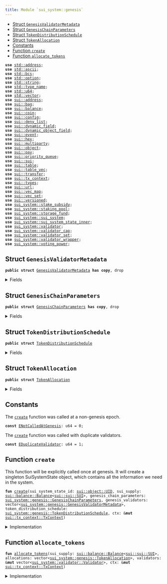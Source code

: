 ```yaml
---
title: Module `sui_system::genesis`
---
```




-  [Struct `GenesisValidatorMetadata`](#sui_system_genesis_GenesisValidatorMetadata)
-  [Struct `GenesisChainParameters`](#sui_system_genesis_GenesisChainParameters)
-  [Struct `TokenDistributionSchedule`](#sui_system_genesis_TokenDistributionSchedule)
-  [Struct `TokenAllocation`](#sui_system_genesis_TokenAllocation)
-  [Constants](#@Constants_0)
-  [Function `create`](#sui_system_genesis_create)
-  [Function `allocate_tokens`](#sui_system_genesis_allocate_tokens)


<pre><code><b>use</b> <a href="../std/address.md#std_address">std::address</a>;
<b>use</b> <a href="../std/ascii.md#std_ascii">std::ascii</a>;
<b>use</b> <a href="../std/bcs.md#std_bcs">std::bcs</a>;
<b>use</b> <a href="../std/option.md#std_option">std::option</a>;
<b>use</b> <a href="../std/string.md#std_string">std::string</a>;
<b>use</b> <a href="../std/type_name.md#std_type_name">std::type_name</a>;
<b>use</b> <a href="../std/u64.md#std_u64">std::u64</a>;
<b>use</b> <a href="../std/vector.md#std_vector">std::vector</a>;
<b>use</b> <a href="../sui/address.md#sui_address">sui::address</a>;
<b>use</b> <a href="../sui/bag.md#sui_bag">sui::bag</a>;
<b>use</b> <a href="../sui/balance.md#sui_balance">sui::balance</a>;
<b>use</b> <a href="../sui/coin.md#sui_coin">sui::coin</a>;
<b>use</b> <a href="../sui/config.md#sui_config">sui::config</a>;
<b>use</b> <a href="../sui/deny_list.md#sui_deny_list">sui::deny_list</a>;
<b>use</b> <a href="../sui/dynamic_field.md#sui_dynamic_field">sui::dynamic_field</a>;
<b>use</b> <a href="../sui/dynamic_object_field.md#sui_dynamic_object_field">sui::dynamic_object_field</a>;
<b>use</b> <a href="../sui/event.md#sui_event">sui::event</a>;
<b>use</b> <a href="../sui/hex.md#sui_hex">sui::hex</a>;
<b>use</b> <a href="../sui/multiparty.md#sui_multiparty">sui::multiparty</a>;
<b>use</b> <a href="../sui/object.md#sui_object">sui::object</a>;
<b>use</b> <a href="../sui/pay.md#sui_pay">sui::pay</a>;
<b>use</b> <a href="../sui/priority_queue.md#sui_priority_queue">sui::priority_queue</a>;
<b>use</b> <a href="../sui/sui.md#sui_sui">sui::sui</a>;
<b>use</b> <a href="../sui/table.md#sui_table">sui::table</a>;
<b>use</b> <a href="../sui/table_vec.md#sui_table_vec">sui::table_vec</a>;
<b>use</b> <a href="../sui/transfer.md#sui_transfer">sui::transfer</a>;
<b>use</b> <a href="../sui/tx_context.md#sui_tx_context">sui::tx_context</a>;
<b>use</b> <a href="../sui/types.md#sui_types">sui::types</a>;
<b>use</b> <a href="../sui/url.md#sui_url">sui::url</a>;
<b>use</b> <a href="../sui/vec_map.md#sui_vec_map">sui::vec_map</a>;
<b>use</b> <a href="../sui/vec_set.md#sui_vec_set">sui::vec_set</a>;
<b>use</b> <a href="../sui/versioned.md#sui_versioned">sui::versioned</a>;
<b>use</b> <a href="../sui_system/stake_subsidy.md#sui_system_stake_subsidy">sui_system::stake_subsidy</a>;
<b>use</b> <a href="../sui_system/staking_pool.md#sui_system_staking_pool">sui_system::staking_pool</a>;
<b>use</b> <a href="../sui_system/storage_fund.md#sui_system_storage_fund">sui_system::storage_fund</a>;
<b>use</b> <a href="../sui_system/sui_system.md#sui_system_sui_system">sui_system::sui_system</a>;
<b>use</b> <a href="../sui_system/sui_system_state_inner.md#sui_system_sui_system_state_inner">sui_system::sui_system_state_inner</a>;
<b>use</b> <a href="../sui_system/validator.md#sui_system_validator">sui_system::validator</a>;
<b>use</b> <a href="../sui_system/validator_cap.md#sui_system_validator_cap">sui_system::validator_cap</a>;
<b>use</b> <a href="../sui_system/validator_set.md#sui_system_validator_set">sui_system::validator_set</a>;
<b>use</b> <a href="../sui_system/validator_wrapper.md#sui_system_validator_wrapper">sui_system::validator_wrapper</a>;
<b>use</b> <a href="../sui_system/voting_power.md#sui_system_voting_power">sui_system::voting_power</a>;
</code></pre>



<a name="sui_system_genesis_GenesisValidatorMetadata"></a>

## Struct `GenesisValidatorMetadata`



<pre><code><b>public</b> <b>struct</b> <a href="../sui_system/genesis.md#sui_system_genesis_GenesisValidatorMetadata">GenesisValidatorMetadata</a> <b>has</b> <b>copy</b>, drop
</code></pre>



<details>
<summary>Fields</summary>


<dl>
<dt>
<code>name: vector&lt;u8&gt;</code>
</dt>
<dd>
</dd>
<dt>
<code>description: vector&lt;u8&gt;</code>
</dt>
<dd>
</dd>
<dt>
<code>image_url: vector&lt;u8&gt;</code>
</dt>
<dd>
</dd>
<dt>
<code>project_url: vector&lt;u8&gt;</code>
</dt>
<dd>
</dd>
<dt>
<code>sui_address: <b>address</b></code>
</dt>
<dd>
</dd>
<dt>
<code>gas_price: u64</code>
</dt>
<dd>
</dd>
<dt>
<code>commission_rate: u64</code>
</dt>
<dd>
</dd>
<dt>
<code>protocol_public_key: vector&lt;u8&gt;</code>
</dt>
<dd>
</dd>
<dt>
<code>proof_of_possession: vector&lt;u8&gt;</code>
</dt>
<dd>
</dd>
<dt>
<code>network_public_key: vector&lt;u8&gt;</code>
</dt>
<dd>
</dd>
<dt>
<code>worker_public_key: vector&lt;u8&gt;</code>
</dt>
<dd>
</dd>
<dt>
<code>network_address: vector&lt;u8&gt;</code>
</dt>
<dd>
</dd>
<dt>
<code>p2p_address: vector&lt;u8&gt;</code>
</dt>
<dd>
</dd>
<dt>
<code>primary_address: vector&lt;u8&gt;</code>
</dt>
<dd>
</dd>
<dt>
<code>worker_address: vector&lt;u8&gt;</code>
</dt>
<dd>
</dd>
</dl>


</details>

<a name="sui_system_genesis_GenesisChainParameters"></a>

## Struct `GenesisChainParameters`



<pre><code><b>public</b> <b>struct</b> <a href="../sui_system/genesis.md#sui_system_genesis_GenesisChainParameters">GenesisChainParameters</a> <b>has</b> <b>copy</b>, drop
</code></pre>



<details>
<summary>Fields</summary>


<dl>
<dt>
<code>protocol_version: u64</code>
</dt>
<dd>
</dd>
<dt>
<code>chain_start_timestamp_ms: u64</code>
</dt>
<dd>
</dd>
<dt>
<code>epoch_duration_ms: u64</code>
</dt>
<dd>
</dd>
<dt>
<code>stake_subsidy_start_epoch: u64</code>
</dt>
<dd>
 Stake Subsidy parameters
</dd>
<dt>
<code>stake_subsidy_initial_distribution_amount: u64</code>
</dt>
<dd>
</dd>
<dt>
<code>stake_subsidy_period_length: u64</code>
</dt>
<dd>
</dd>
<dt>
<code>stake_subsidy_decrease_rate: u16</code>
</dt>
<dd>
</dd>
<dt>
<code>max_validator_count: u64</code>
</dt>
<dd>
 Validator committee parameters
</dd>
<dt>
<code>min_validator_joining_stake: u64</code>
</dt>
<dd>
</dd>
<dt>
<code>validator_low_stake_threshold: u64</code>
</dt>
<dd>
</dd>
<dt>
<code>validator_very_low_stake_threshold: u64</code>
</dt>
<dd>
</dd>
<dt>
<code>validator_low_stake_grace_period: u64</code>
</dt>
<dd>
</dd>
</dl>


</details>

<a name="sui_system_genesis_TokenDistributionSchedule"></a>

## Struct `TokenDistributionSchedule`



<pre><code><b>public</b> <b>struct</b> <a href="../sui_system/genesis.md#sui_system_genesis_TokenDistributionSchedule">TokenDistributionSchedule</a>
</code></pre>



<details>
<summary>Fields</summary>


<dl>
<dt>
<code>stake_subsidy_fund_mist: u64</code>
</dt>
<dd>
</dd>
<dt>
<code>allocations: vector&lt;<a href="../sui_system/genesis.md#sui_system_genesis_TokenAllocation">sui_system::genesis::TokenAllocation</a>&gt;</code>
</dt>
<dd>
</dd>
</dl>


</details>

<a name="sui_system_genesis_TokenAllocation"></a>

## Struct `TokenAllocation`



<pre><code><b>public</b> <b>struct</b> <a href="../sui_system/genesis.md#sui_system_genesis_TokenAllocation">TokenAllocation</a>
</code></pre>



<details>
<summary>Fields</summary>


<dl>
<dt>
<code>recipient_address: <b>address</b></code>
</dt>
<dd>
</dd>
<dt>
<code>amount_mist: u64</code>
</dt>
<dd>
</dd>
<dt>
<code>staked_with_validator: <a href="../std/option.md#std_option_Option">std::option::Option</a>&lt;<b>address</b>&gt;</code>
</dt>
<dd>
 Indicates if this allocation should be staked at genesis and with which validator
</dd>
</dl>


</details>

<a name="@Constants_0"></a>

## Constants


<a name="sui_system_genesis_ENotCalledAtGenesis"></a>

The <code><a href="../sui_system/genesis.md#sui_system_genesis_create">create</a></code> function was called at a non-genesis epoch.


<pre><code><b>const</b> <a href="../sui_system/genesis.md#sui_system_genesis_ENotCalledAtGenesis">ENotCalledAtGenesis</a>: u64 = 0;
</code></pre>



<a name="sui_system_genesis_EDuplicateValidator"></a>

The <code><a href="../sui_system/genesis.md#sui_system_genesis_create">create</a></code> function was called with duplicate validators.


<pre><code><b>const</b> <a href="../sui_system/genesis.md#sui_system_genesis_EDuplicateValidator">EDuplicateValidator</a>: u64 = 1;
</code></pre>



<a name="sui_system_genesis_create"></a>

## Function `create`

This function will be explicitly called once at genesis.
It will create a singleton SuiSystemState object, which contains
all the information we need in the system.


<pre><code><b>fun</b> <a href="../sui_system/genesis.md#sui_system_genesis_create">create</a>(sui_system_state_id: <a href="../sui/object.md#sui_object_UID">sui::object::UID</a>, sui_supply: <a href="../sui/balance.md#sui_balance_Balance">sui::balance::Balance</a>&lt;<a href="../sui/sui.md#sui_sui_SUI">sui::sui::SUI</a>&gt;, genesis_chain_parameters: <a href="../sui_system/genesis.md#sui_system_genesis_GenesisChainParameters">sui_system::genesis::GenesisChainParameters</a>, genesis_validators: vector&lt;<a href="../sui_system/genesis.md#sui_system_genesis_GenesisValidatorMetadata">sui_system::genesis::GenesisValidatorMetadata</a>&gt;, token_distribution_schedule: <a href="../sui_system/genesis.md#sui_system_genesis_TokenDistributionSchedule">sui_system::genesis::TokenDistributionSchedule</a>, ctx: &<b>mut</b> <a href="../sui/tx_context.md#sui_tx_context_TxContext">sui::tx_context::TxContext</a>)
</code></pre>



<details>
<summary>Implementation</summary>


<pre><code><b>fun</b> <a href="../sui_system/genesis.md#sui_system_genesis_create">create</a>(
    sui_system_state_id: UID,
    <b>mut</b> sui_supply: Balance&lt;SUI&gt;,
    genesis_chain_parameters: <a href="../sui_system/genesis.md#sui_system_genesis_GenesisChainParameters">GenesisChainParameters</a>,
    genesis_validators: vector&lt;<a href="../sui_system/genesis.md#sui_system_genesis_GenesisValidatorMetadata">GenesisValidatorMetadata</a>&gt;,
    token_distribution_schedule: <a href="../sui_system/genesis.md#sui_system_genesis_TokenDistributionSchedule">TokenDistributionSchedule</a>,
    ctx: &<b>mut</b> TxContext,
) {
    // Ensure this is only called at <a href="../sui_system/genesis.md#sui_system_genesis">genesis</a>
    <b>assert</b>!(ctx.epoch() == 0, <a href="../sui_system/genesis.md#sui_system_genesis_ENotCalledAtGenesis">ENotCalledAtGenesis</a>);
    // Create all the `Validator` structs
    <b>let</b> <b>mut</b> validators = vector[];
    genesis_validators.do!(|genesis_validator| {
        <b>let</b> <a href="../sui_system/genesis.md#sui_system_genesis_GenesisValidatorMetadata">GenesisValidatorMetadata</a> {
            name,
            description,
            image_url,
            project_url,
            sui_address,
            gas_price,
            commission_rate,
            protocol_public_key,
            proof_of_possession,
            network_public_key,
            worker_public_key,
            network_address,
            p2p_address,
            primary_address,
            worker_address,
        } = genesis_validator;
        <b>let</b> <a href="../sui_system/validator.md#sui_system_validator">validator</a> = <a href="../sui_system/validator.md#sui_system_validator_new">validator::new</a>(
            sui_address,
            protocol_public_key,
            network_public_key,
            worker_public_key,
            proof_of_possession,
            name,
            description,
            image_url,
            project_url,
            network_address,
            p2p_address,
            primary_address,
            worker_address,
            gas_price,
            commission_rate,
            ctx,
        );
        // Ensure that each <a href="../sui_system/validator.md#sui_system_validator">validator</a> is unique
        <b>assert</b>!(
            !<a href="../sui_system/validator_set.md#sui_system_validator_set_is_duplicate_validator">validator_set::is_duplicate_validator</a>(&validators, &<a href="../sui_system/validator.md#sui_system_validator">validator</a>),
            <a href="../sui_system/genesis.md#sui_system_genesis_EDuplicateValidator">EDuplicateValidator</a>,
        );
        validators.push_back(<a href="../sui_system/validator.md#sui_system_validator">validator</a>);
    });
    <b>let</b> <a href="../sui_system/genesis.md#sui_system_genesis_TokenDistributionSchedule">TokenDistributionSchedule</a> {
        stake_subsidy_fund_mist,
        allocations,
    } = token_distribution_schedule;
    <b>let</b> subsidy_fund = sui_supply.split(stake_subsidy_fund_mist);
    <b>let</b> <a href="../sui_system/storage_fund.md#sui_system_storage_fund">storage_fund</a> = balance::zero();
    // Allocate tokens and staking operations
    <a href="../sui_system/genesis.md#sui_system_genesis_allocate_tokens">allocate_tokens</a>(sui_supply, allocations, &<b>mut</b> validators, ctx);
    // Activate all validators
    validators.do_mut!(|<a href="../sui_system/validator.md#sui_system_validator">validator</a>| <a href="../sui_system/validator.md#sui_system_validator">validator</a>.activate(0));
    <b>let</b> system_parameters = <a href="../sui_system/sui_system_state_inner.md#sui_system_sui_system_state_inner_create_system_parameters">sui_system_state_inner::create_system_parameters</a>(
        genesis_chain_parameters.epoch_duration_ms,
        genesis_chain_parameters.stake_subsidy_start_epoch,
        // Validator committee parameters
        genesis_chain_parameters.max_validator_count,
        genesis_chain_parameters.min_validator_joining_stake,
        genesis_chain_parameters.validator_low_stake_threshold,
        genesis_chain_parameters.validator_very_low_stake_threshold,
        genesis_chain_parameters.validator_low_stake_grace_period,
        ctx,
    );
    <b>let</b> <a href="../sui_system/stake_subsidy.md#sui_system_stake_subsidy">stake_subsidy</a> = <a href="../sui_system/stake_subsidy.md#sui_system_stake_subsidy_create">stake_subsidy::create</a>(
        subsidy_fund,
        genesis_chain_parameters.stake_subsidy_initial_distribution_amount,
        genesis_chain_parameters.stake_subsidy_period_length,
        genesis_chain_parameters.stake_subsidy_decrease_rate,
        ctx,
    );
    sui_system::create(
        sui_system_state_id,
        validators,
        <a href="../sui_system/storage_fund.md#sui_system_storage_fund">storage_fund</a>,
        genesis_chain_parameters.protocol_version,
        genesis_chain_parameters.chain_start_timestamp_ms,
        system_parameters,
        <a href="../sui_system/stake_subsidy.md#sui_system_stake_subsidy">stake_subsidy</a>,
        ctx,
    );
}
</code></pre>



</details>

<a name="sui_system_genesis_allocate_tokens"></a>

## Function `allocate_tokens`



<pre><code><b>fun</b> <a href="../sui_system/genesis.md#sui_system_genesis_allocate_tokens">allocate_tokens</a>(sui_supply: <a href="../sui/balance.md#sui_balance_Balance">sui::balance::Balance</a>&lt;<a href="../sui/sui.md#sui_sui_SUI">sui::sui::SUI</a>&gt;, allocations: vector&lt;<a href="../sui_system/genesis.md#sui_system_genesis_TokenAllocation">sui_system::genesis::TokenAllocation</a>&gt;, validators: &<b>mut</b> vector&lt;<a href="../sui_system/validator.md#sui_system_validator_Validator">sui_system::validator::Validator</a>&gt;, ctx: &<b>mut</b> <a href="../sui/tx_context.md#sui_tx_context_TxContext">sui::tx_context::TxContext</a>)
</code></pre>



<details>
<summary>Implementation</summary>


<pre><code><b>fun</b> <a href="../sui_system/genesis.md#sui_system_genesis_allocate_tokens">allocate_tokens</a>(
    <b>mut</b> sui_supply: Balance&lt;SUI&gt;,
    allocations: vector&lt;<a href="../sui_system/genesis.md#sui_system_genesis_TokenAllocation">TokenAllocation</a>&gt;,
    validators: &<b>mut</b> vector&lt;Validator&gt;,
    ctx: &<b>mut</b> TxContext,
) {
    allocations.destroy!(
        |<a href="../sui_system/genesis.md#sui_system_genesis_TokenAllocation">TokenAllocation</a> { recipient_address, amount_mist, staked_with_validator }| {
            <b>let</b> allocation_balance = sui_supply.split(amount_mist);
            <b>if</b> (staked_with_validator.is_some()) {
                <b>let</b> validator_address = staked_with_validator.destroy_some();
                <b>let</b> <a href="../sui_system/validator.md#sui_system_validator">validator</a> = <a href="../sui_system/validator_set.md#sui_system_validator_set_get_validator_mut">validator_set::get_validator_mut</a>(validators, validator_address);
                <a href="../sui_system/validator.md#sui_system_validator">validator</a>.request_add_stake_at_genesis(
                    allocation_balance,
                    recipient_address,
                    ctx,
                );
            } <b>else</b> {
                transfer::public_transfer(allocation_balance.into_coin(ctx), recipient_address);
            };
        },
    );
    // should be none left at this point.
    // Provided allocations must fully allocate the sui_supply and there
    sui_supply.destroy_zero();
}
</code></pre>



</details>
